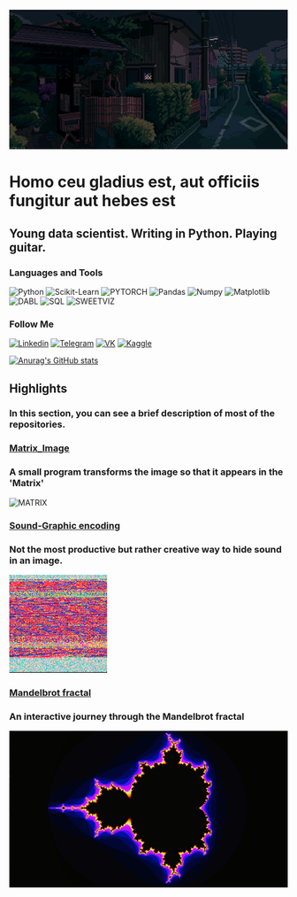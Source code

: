 ![Header](https://github.com/Andy666Fox/Andy666Fox/blob/main/assets/header_8.gif)

# **Homo ceu gladius est, aut officiis fungitur aut hebes est**

## Young data scientist. Writing in Python. Playing guitar.



### Languages and Tools

![Python](https://img.shields.io/badge/-Python-00ff1a?style=for-the-badge&logo=python&logoColor=000000)
![Scikit-Learn](https://img.shields.io/badge/-SClearn-40ff00?style=for-the-badge&logo=scikit-learn&logoColor=000000)
![PYTORCH](https://img.shields.io/badge/-PYTORCH-ff7b00?style=for-the-badge&logo=pytorch&logoColor=000000)
![Pandas](https://img.shields.io/badge/-Pandas-91ff00?style=for-the-badge&logo=pandas&logoColor=000000)
![Numpy](https://img.shields.io/badge/-Numpy-bfff00?style=for-the-badge&logo=numpy&logoColor=000000)
![Matplotlib](https://img.shields.io/badge/-Matplotlib-ddff00?style=for-the-badge&logo=Matplotlib&logoColor=000000)
![DABL](https://img.shields.io/badge/-DABL-ffd900?style=for-the-badge&logo=dabl&logoColor=000000)
![SQL](https://img.shields.io/badge/-SQL-ffae00?style=for-the-badge&logo=sql&logoColor=000000)
![SWEETVIZ](https://img.shields.io/badge/-SWEETVIZ-ff7b00?style=for-the-badge&logo=sql&logoColor=000000)

### Follow Me

[![Linkedin](https://img.shields.io/badge/-Linkedin-ff005d?style=for-the-badge&logo=linkedin&logoColor=000000)](https://www.linkedin.com/in/heavyarmor/)
[![Telegram](https://img.shields.io/badge/-Telegram-ff00b3?style=for-the-badge&logo=telegram&logoColor=000000)](https://t.me/heavy_armor)
[![VK](https://img.shields.io/badge/-VKontakte-0E3DF3?style=for-the-badge&logo=VK&logoColor=000000)](https://vk.com/heavyground)
[![Kaggle](https://img.shields.io/badge/-Kaggle-0EEEF3?style=for-the-badge&logo=Kaggle&logoColor=000000)](https://www.kaggle.com/godovorez)

[![Anurag's GitHub stats](https://github-readme-stats.vercel.app/api?username=Andy666Fox&show_icons=true&theme=tokyonight)](https://github.com/anuraghazra/github-readme-stats)

## Highlights
### In this section, you can see a brief description of most of the repositories.


### [Matrix_Image](https://github.com/Andy666Fox/Matrix_image)
### A small program transforms the image so that it appears in the 'Matrix'

![MATRIX](https://github.com/Andy666Fox/Matrix_image/blob/main/readme_images/demo.gif?raw=true)


### [Sound-Graphic encoding](https://github.com/Andy666Fox/SGE)
### Not the most productive but rather creative way to hide sound in an image.

![SGE](https://github.com/Andy666Fox/Andy666Fox/blob/main/highlights_images/enc.png)


### [Mandelbrot fractal](https://github.com/Andy666Fox/TINY_DS_PROJECTS/tree/main/Mandelbroth)
### An interactive journey through the Mandelbrot fractal

![Mandelbrot fractal](https://github.com/Andy666Fox/Andy666Fox/blob/main/highlights_images/logo.png)








